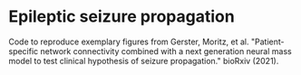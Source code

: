 # Epileptic seizure propagation
 Code to reproduce exemplary figures from Gerster, Moritz, et al. "Patient-specific network connectivity combined with a next generation neural mass model to test clinical hypothesis of seizure propagation." bioRxiv (2021).
